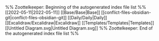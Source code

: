 %% Zoottelkeeper: Beginning of the autogenerated index file list  %%
 [[2022-05-11|2022-05-11]]
 [[Base/Base|Base]]
 [[conflict-files-obsidian-git|conflict-files-obsidian-git]]
 [[Daily/Daily|Daily]]
 [[Excalidraw/Excalidraw|Excalidraw]]
 [[Templates/Templates|Templates]]
 [[Untitled Diagram.svg|Untitled Diagram.svg]]
%% Zoottelkeeper: End of the autogenerated index file list  %%
